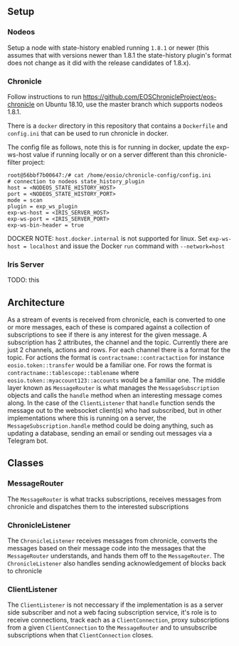 ## Setup

### Nodeos
Setup a node with state-history enabled running `1.8.1` or newer (this assumes that with versions newer than 1.8.1 the state-history plugin's format does not change as it did with the release candidates of 1.8.x).

### Chronicle
Follow instructions to run https://github.com/EOSChronicleProject/eos-chronicle on Ubuntu 18.10, use the master branch which supports nodeos 1.8.1.  

There is a `docker` directory in this repository that contains a `Dockerfile` and `config.ini` that can be used to run chronicle in docker.

The config file as follows, note this is for running in docker, update the exp-ws-host value if running locally or on a server different than this chronicle-filter project:
```
root@56bbf7b00647:/# cat /home/eosio/chronicle-config/config.ini
# connection to nodeos state_history_plugin
host = <NODEOS_STATE_HISTORY_HOST>
port = <NODEOS_STATE_HISTORY_PORT>
mode = scan
plugin = exp_ws_plugin
exp-ws-host = <IRIS_SERVER_HOST>
exp-ws-port = <IRIS_SERVER_PORT>
exp-ws-bin-header = true
```

DOCKER NOTE: `host.docker.internal` is not supported for linux. Set `exp-ws-host = localhost` and issue the Docker `run` command with `--network=host`

### Iris Server
TODO: this

## Architecture
As a stream of events is received from chronicle, each is converted to one or more messages, each of these is compared against a collection of subscriptions to see if there is any interest for the given message.  A subscription has 2 attributes, the channel and the topic.  Currently there are just 2 channels, actions and rows.  For each channel there is a format for the topic.  For actions the format is `contractname::contractaction` for instance `eosio.token::transfer` would be a familiar one.  For rows the format is `contractname::tablescope::tablename` where `eosio.token::myaccount123::accounts` would be a familiar one.  The middle layer known as `MessageRouter` is what manages the `MessageSubscription` objects and calls the `handle` method when an interesting message comes along.  In the case of the `ClientListener` that `handle` function sends the message out to the websocket client(s) who had subscribed, but in other implementations where this is running on a server, the `MessageSubscription.handle` method could be doing anything, such as updating a database, sending an email or sending out messages via a Telegram bot.

## Classes

### MessageRouter
The `MessageRouter` is what tracks subscriptions, receives messages from chronicle and dispatches them to the interested subscriptions

### ChronicleListener
The `ChronicleListener` receives messages from chronicle, converts the messages based on their message code into the messages that the `MessageRouter` understands, and hands them off to the `MessageRouter`.  The `ChronicleListener` also handles sending acknowledgement of blocks back to chronicle

### ClientListener
The `ClientListener` is not neccessary if the implementation is as a server side subscriber and not a web facing subscription service, it's role is to receive connections, track each as a `ClientConnection`, proxy subscriptions from a given `ClientConnection` to the `MessageRouter` and to unsubscribe subscriptions when that `ClientConnection` closes.
